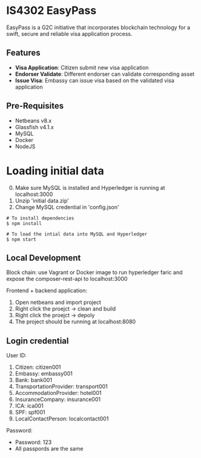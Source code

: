 # IS4302 EasyPass 

EasyPass is a G2C initiative that incorporates blockchain technology for a swift, secure and reliable visa application process.

## Features
- **Visa Application**: Citizen submit new visa application 
- **Endorser Validate**: Different endorser can validate corresponding asset
- **Issue Visa**: Embassy can issue visa based on the validated visa application

## Pre-Requisites
* Netbeans v8.x 
* Glassfish v4.1.x 
* MySQL 
* Docker
* NodeJS 

# Loading initial data
0. Make sure MySQL is installed and Hyperledger is running at localhost:3000
1. Unzip 'initial data.zip'
2. Change MySQL credential in 'config.json'
```shell
# To install dependencies 
$ npm install

# To load the intial data into MySQL and Hyperledger
$ npm start
```


## Local Development

Block chain: use Vagrant or Docker image to run hyperledger faric and expose the composer-rest-api to localhost:3000

Frontend + backend application: 
1. Open netbeans and import project 
2. Right click the proejct -> clean and build
3. Right click the proejct -> depoly 
4. The project should be running at localhost:8080

## Login credential 
User ID: 
1. Citizen: citizen001
2. Embassy: embassy001
3. Bank: bank001
4. TransportationProvider: transport001
5. AccommodationProvider: hotel001
6. InsuranceCompany: insurance001
7. ICA: ica001
8. SPF: spf001
9. LocalContactPerson: localcontact001

Password:
* Password: 123
* All passpords are the same